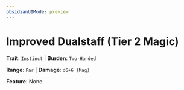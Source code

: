 ```yaml
---
obsidianUIMode: preview
---
```

# Improved Dualstaff (Tier 2 Magic)

**Trait**: `Instinct` | **Burden**: `Two-Handed`

**Range**: `Far` | **Damage**: `d6+6 (Mag)`

**Feature**: None
